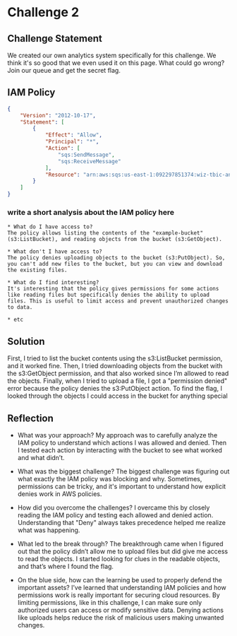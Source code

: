 # Challenge 2

## Challenge Statement
We created our own analytics system specifically for this challenge. We think it's so good that we even used it on this page. What could go wrong?
Join our queue and get the secret flag.

## IAM Policy
```json
{
    "Version": "2012-10-17",
    "Statement": [
        {
            "Effect": "Allow",
            "Principal": "*",
            "Action": [
                "sqs:SendMessage",
                "sqs:ReceiveMessage"
            ],
            "Resource": "arn:aws:sqs:us-east-1:092297851374:wiz-tbic-analytics-sqs-queue-ca7a1b2"
        }
    ]
}
```
### write a short analysis about the IAM policy here
```
* What do I have access to?
The policy allows listing the contents of the "example-bucket" (s3:ListBucket), and reading objects from the bucket (s3:GetObject).

* What don't I have access to?
The policy denies uploading objects to the bucket (s3:PutObject). So, you can't add new files to the bucket, but you can view and download the existing files.

* What do I find interesting?
It's interesting that the policy gives permissions for some actions like reading files but specifically denies the ability to upload files. This is useful to limit access and prevent unauthorized changes to data.

* etc
```

## Solution
First, I tried to list the bucket contents using the s3:ListBucket permission, and it worked fine. 
Then, I tried downloading objects from the bucket with the s3:GetObject permission, and that also worked since I’m allowed to read the objects. 
Finally, when I tried to upload a file, I got a "permission denied" error because the policy denies the s3:PutObject action. To find the flag, I looked through the objects I could access in the bucket for anything special

## Reflection
* What was your approach?
My approach was to carefully analyze the IAM policy to understand which actions I was allowed and denied. Then I tested each action by interacting with the bucket to see what worked and what didn’t.

* What was the biggest challenge?
The biggest challenge was figuring out what exactly the IAM policy was blocking and why. Sometimes, permissions can be tricky, and it's important to understand how explicit denies work in AWS policies.


* How did you overcome the challenges?
 I overcame this by closely reading the IAM policy and testing each allowed and denied action. Understanding that "Deny" always takes precedence helped me realize what was happening.

* What led to the break through?
The breakthrough came when I figured out that the policy didn’t allow me to upload files but did give me access to read the objects. I started looking for clues in the readable objects, and that’s where I found the flag.

* On the blue side, how can the learning be used to properly defend the important assets? 
I’ve learned that understanding IAM policies and how permissions work is really important for securing cloud resources. By limiting permissions, like in this challenge, I can make sure only authorized users can access or modify sensitive data. Denying actions like uploads helps reduce the risk of malicious users making unwanted changes.
